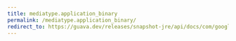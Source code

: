 ```yaml
---
title: mediatype.application_binary
permalink: /mediatype.application_binary/
redirect_to: https://guava.dev/releases/snapshot-jre/api/docs/com/google/common/net/MediaType.html#APPLICATION_BINARY
---
```

